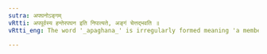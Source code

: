 ```yaml
---
sutra: अपघनोऽङ्गम्
vRtti: अपपूर्वस्य हन्तेरपघन इति निपात्यते, अङ्गं चेत्तद्भवति ॥
vRtti_eng: The word '_apaghana_' is irregularly formed meaning 'a member of the body'.

---
```

